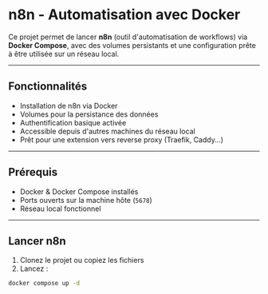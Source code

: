 # n8n - Automatisation avec Docker

Ce projet permet de lancer **n8n** (outil d'automatisation de workflows) via **Docker Compose**, avec des volumes persistants et une configuration prête à être utilisée sur un réseau local.

---

## Fonctionnalités

- Installation de n8n via Docker
- Volumes pour la persistance des données
- Authentification basique activée
- Accessible depuis d'autres machines du réseau local
- Prêt pour une extension vers reverse proxy (Traefik, Caddy...)

---

## Prérequis

- Docker & Docker Compose installés
- Ports ouverts sur la machine hôte (`5678`)
- Réseau local fonctionnel

---

## Lancer n8n

1. Clonez le projet ou copiez les fichiers
2. Lancez :

```bash
docker compose up -d

